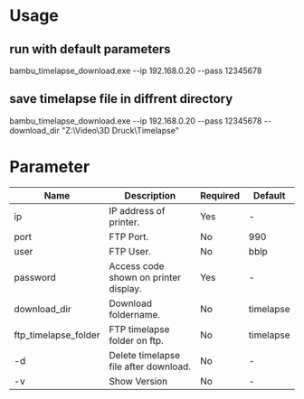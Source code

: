 # Usage

## run with default parameters
bambu_timelapse_download.exe --ip 192.168.0.20 --pass 12345678

## save timelapse file in diffrent directory
bambu_timelapse_download.exe --ip 192.168.0.20 --pass 12345678 --download_dir "Z:\Video\3D Druck\Timelapse"


# Parameter
| Name                 | Description                           | Required | Default   |
|----------------------|---------------------------------------|----------|-----------|
| ip                   | IP address of printer.                | Yes      | -         |
| port                 | FTP Port.                             | No       | 990       |
| user                 | FTP User.                             | No       | bblp      |
| password             | Access code shown on printer display. | Yes      | -         |
| download_dir         | Download foldername.                  | No       | timelapse |
| ftp_timelapse_folder | FTP timelapse folder on ftp.          | No       | timelapse |
| -d                   | Delete timelapse file after download. | No       | -         |
| -v                   | Show Version                          | No       | -         |